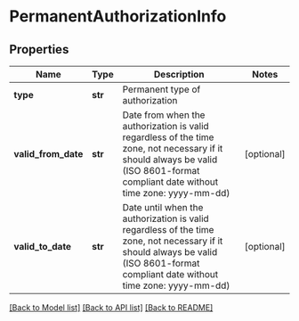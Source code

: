 # PermanentAuthorizationInfo

## Properties
Name | Type | Description | Notes
------------ | ------------- | ------------- | -------------
**type** | **str** | Permanent type of authorization | 
**valid_from_date** | **str** | Date from when the authorization is valid regardless of the time zone, not necessary if it should always be valid (ISO 8601-format compliant date without time zone: yyyy-mm-dd) | [optional] 
**valid_to_date** | **str** | Date until when the authorization is valid regardless of the time zone, not necessary if it should always be valid (ISO 8601-format compliant date without time zone: yyyy-mm-dd) | [optional] 

[[Back to Model list]](../README.md#documentation-for-models) [[Back to API list]](../README.md#documentation-for-api-endpoints) [[Back to README]](../README.md)

